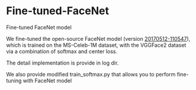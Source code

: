 # Fine-tuned-FaceNet
Fine-tuned FaceNet model 

We fine-tuned the open-source FaceNet model (version [20170512-110547](https://drive.google.com/file/d/0B5MzpY9kBtDVZ2RpVDYwWmxoSUk)), which is trained on the MS-Celeb-1M dataset, with the VGGFace2 dataset via a combination of softmax and center loss. 

The detail implementation is provide in log dir.

We also provide modified train_softmax.py that allows you to perform fine-tuning with FaceNet model
